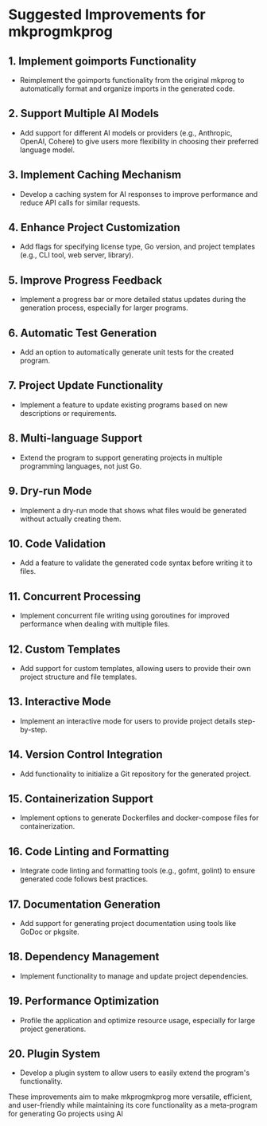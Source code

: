 # Suggested Improvements for mkprogmkprog

## 1. Implement goimports Functionality
- Reimplement the goimports functionality from the original mkprog to automatically format and organize imports in the generated code.

## 2. Support Multiple AI Models
- Add support for different AI models or providers (e.g., Anthropic, OpenAI, Cohere) to give users more flexibility in choosing their preferred language model.

## 3. Implement Caching Mechanism
- Develop a caching system for AI responses to improve performance and reduce API calls for similar requests.

## 4. Enhance Project Customization
- Add flags for specifying license type, Go version, and project templates (e.g., CLI tool, web server, library).

## 5. Improve Progress Feedback
- Implement a progress bar or more detailed status updates during the generation process, especially for larger programs.

## 6. Automatic Test Generation
- Add an option to automatically generate unit tests for the created program.

## 7. Project Update Functionality
- Implement a feature to update existing programs based on new descriptions or requirements.

## 8. Multi-language Support
- Extend the program to support generating projects in multiple programming languages, not just Go.

## 9. Dry-run Mode
- Implement a dry-run mode that shows what files would be generated without actually creating them.

## 10. Code Validation
- Add a feature to validate the generated code syntax before writing it to files.

## 11. Concurrent Processing
- Implement concurrent file writing using goroutines for improved performance when dealing with multiple files.

## 12. Custom Templates
- Add support for custom templates, allowing users to provide their own project structure and file templates.

## 13. Interactive Mode
- Implement an interactive mode for users to provide project details step-by-step.

## 14. Version Control Integration
- Add functionality to initialize a Git repository for the generated project.

## 15. Containerization Support
- Implement options to generate Dockerfiles and docker-compose files for containerization.

## 16. Code Linting and Formatting
- Integrate code linting and formatting tools (e.g., gofmt, golint) to ensure generated code follows best practices.

## 17. Documentation Generation
- Add support for generating project documentation using tools like GoDoc or pkgsite.

## 18. Dependency Management
- Implement functionality to manage and update project dependencies.

## 19. Performance Optimization
- Profile the application and optimize resource usage, especially for large project generations.

## 20. Plugin System
- Develop a plugin system to allow users to easily extend the program's functionality.

These improvements aim to make mkprogmkprog more versatile, efficient, and user-friendly while maintaining its core functionality as a meta-program for generating Go projects using AI